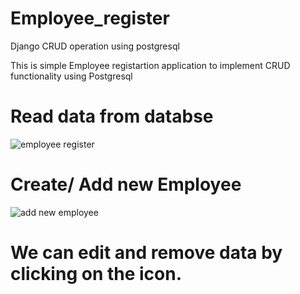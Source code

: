 # Employee_register
Django CRUD operation using postgresql

This is simple Employee registartion application to implement CRUD functionality using Postgresql

# Read data from databse

![employee register](https://user-images.githubusercontent.com/82333746/156820586-621aae31-c86f-428e-bb1e-7346373b70a4.JPG)

# Create/ Add new Employee

![add new employee](https://user-images.githubusercontent.com/82333746/156820590-6bb40fbc-0f68-4bbc-8779-9e69287fe291.JPG)

# We can edit and remove data by clicking on the icon.


